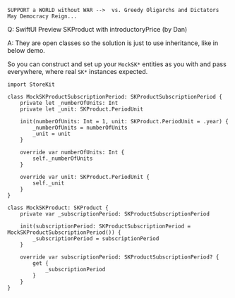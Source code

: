 ```
SUPPORT a WORLD without WAR -->  vs. Greedy Oligarchs and Dictators
May Democracy Reign... 
```

Q: SwiftUI Preview SKProduct with introductoryPrice (by Dan)

A: They are open classes so the solution is just to use inheritance, like in below demo.

So you can construct and set up your `MockSK*` entities as you with and pass everywhere, where real `SK*` instances expected.

```
import StoreKit

class MockSKProductSubscriptionPeriod: SKProductSubscriptionPeriod {
    private let _numberOfUnits: Int
    private let _unit: SKProduct.PeriodUnit

    init(numberOfUnits: Int = 1, unit: SKProduct.PeriodUnit = .year) {
        _numberOfUnits = numberOfUnits
        _unit = unit
    }

    override var numberOfUnits: Int {
        self._numberOfUnits
    }

    override var unit: SKProduct.PeriodUnit {
        self._unit
    }
}

class MockSKProduct: SKProduct {
    private var _subscriptionPeriod: SKProductSubscriptionPeriod

    init(subscriptionPeriod: SKProductSubscriptionPeriod = MockSKProductSubscriptionPeriod()) {
        _subscriptionPeriod = subscriptionPeriod
    }

    override var subscriptionPeriod: SKProductSubscriptionPeriod? {
        get {
            _subscriptionPeriod
        }
    }
}
```
